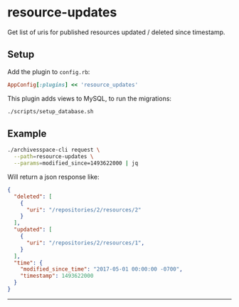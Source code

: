 # resource-updates

Get list of uris for published resources updated / deleted since timestamp.

## Setup

Add the plugin to `config.rb`:

```ruby
AppConfig[:plugins] << 'resource_updates'
```

This plugin adds views to MySQL, to run the migrations:

```bash
./scripts/setup_database.sh
```

## Example

```bash
./archivesspace-cli request \
  --path=resource-updates \
  --params=modified_since=1493622000 | jq
```

Will return a json response like:

```json
{
  "deleted": [
    {
      "uri": "/repositories/2/resources/2"
    }
  ],
  "updated": [
    {
      "uri": "/repositories/2/resources/1",
    }
  ],
  "time": {
    "modified_since_time": "2017-05-01 00:00:00 -0700",
    "timestamp": 1493622000
  }
}
```

---